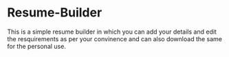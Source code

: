 # Resume-Builder

This is a simple resume builder in which you can add your details and edit the resquirements as per your convinence and can also download the same for the personal use.
